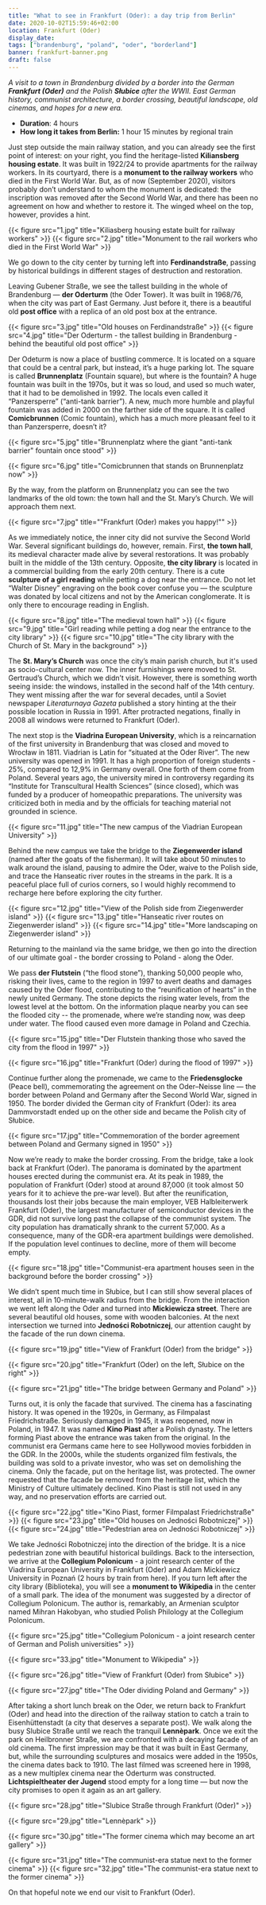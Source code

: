 ```yaml
---
title: "What to see in Frankfurt (Oder): a day trip from Berlin"
date: 2020-10-02T15:59:46+02:00
location: Frankfurt (Oder)
display_date:
tags: ["brandenburg", "poland", "oder", "borderland"]
banner: frankfurt-banner.png
draft: false
---
```


_A visit to a town in Brandenburg divided by a border into the German **Frankfurt (Oder)** and the Polish **Słubice** after the WWII. East German history, communist architecture, a border crossing, beautiful landscape, old cinemas, and hopes for a new era._

<!--more-->

- **Duration**: 4 hours
- **How long it takes from Berlin:** 1 hour 15 minutes by regional train


Just step outside the main railway station, and you can already see the first point of interest: on your right, you find the heritage-listed **Kiliansberg housing estate**. It was built in 1922/24 to provide apartments for the railway workers. In its courtyard, there is a **monument to the railway workers** who died in the First World War. But, as of now (September 2020), visitors probably don’t understand to whom the monument is dedicated: the inscription was removed after the Second World War, and there has been no agreement on how and whether to restore it. The winged wheel on the top, however, provides a hint.

{{< figure src="1.jpg" title="Kiliasberg housing estate built for railway workers" >}}
{{< figure src="2.jpg" title="Monument to the rail workers who died in the First World War" >}}

We go down to the city center by turning left into **Ferdinandstraße**, passing by historical buildings in different stages of destruction and restoration. 

Leaving Gubener Straße, we see the tallest building in the whole of Brandenburg — **der Oderturm** (the Oder Tower). It was built in 1968/76, when the city was part of East Germany. Just before it, there is a beautiful old **post office** with a replica of an old post box at the entrance.

{{< figure src="3.jpg" title="Old houses on Ferdinandstraße" >}}
{{< figure src="4.jpg" title="Der Oderturm - the tallest building in Brandenburg - behind the beautiful old post office" >}}

Der Odeturm is now a place of bustling commerce. It is located on a square that could be a central park, but instead, it’s a huge parking lot. The square is called **Brunnenplatz** (Fountain square), but where is the fountain? A huge fountain was built in the 1970s, but it was so loud, and used so much water, that it had to be demolished in 1992. The locals even called it “Panzersperre” (“anti-tank barrier”). A new, much more humble and playful fountain was added in 2000 on the farther side of the square. It is called **Comicbrunnen** (Comic fountain), which has a much more pleasant feel to it than Panzersperre, doesn’t it?

{{< figure src="5.jpg" title="Brunnenplatz where the giant \"anti-tank barrier\" fountain once stood" >}}

{{< figure src="6.jpg" title="Comicbrunnen that stands on Brunnenplatz now" >}}

By the way, from the platform on Brunnenplatz you can see the two landmarks of the old town: the town hall and the St. Mary’s Church. We will approach them next.

{{< figure src="7.jpg" title="\"Frankfurt (Oder) makes you happy!\"" >}}

As we immediately notice, the inner city did not survive the Second World War. Several significant buildings do, however, remain. First, **the town hall**, its medieval character made alive by several restorations. It was probably built in the middle of the 13th century. Opposite, **the city library** is located in a commercial building from the early 20th century. There is a cute **sculpture of a girl reading** while petting a dog near the entrance. Do not let “Walter Disney” engraving on the book cover confuse you — the sculpture was donated by local citizens and not by the American conglomerate. It is only there to encourage reading in English.

{{< figure src="8.jpg" title="The medieval town hall" >}}
{{< figure src="9.jpg" title="Girl reading while petting a dog near the entrance to the city library" >}}
{{< figure src="10.jpg" title="The city library with the Church of St. Mary in the background" >}}

The **St. Mary’s Church** was once the city’s main parish church, but it's used as socio-cultural center now. The inner furnishings were moved to St. Gertraud’s Church, which we didn’t visit. However, there is something worth seeing inside: the windows, installed in the second half of the 14th century. They went missing after the war for several decades, until a Soviet newspaper *Literaturnaya Gazeta* published a story hinting at the their possible location in Russia in 1991. After protracted negations, finally in 2008 all windows were returned to Frankfurt (Oder).

The next stop is the **Viadrina European University**, which is a reincarnation of the first university in Brandenburg that was closed and moved to Wrocław in 1811. Viadrian is Latin for “situated at the Oder River”. The new university was opened in 1991. It has a high proportion of foreign students - 25%, compared to 12,9% in Germany overall. One forth of them come from Poland. Several years ago, the university mired in controversy regarding its “Institute for Transcultural Health Sciences” (since closed), which was funded by a producer of homeopathic preparations. The university was criticized both in media and by the officials for teaching material not grounded in science.

{{< figure src="11.jpg" title="The new campus of the Viadrian European University" >}}

Behind the new campus we take the bridge to the **Ziegenwerder island** (named after the goats of the fisherman). It will take about 50 minutes to walk around the island, pausing to admire the Oder, waive to the Polish side, and trace the Hanseatic river routes in the streams in the park. It is a peaceful place full of curios corners, so I would highly recommend to recharge here before exploring the city further.

{{< figure src="12.jpg" title="View of the Polish side from Ziegenwerder island" >}}
{{< figure src="13.jpg" title="Hanseatic river routes on Ziegenwerder island" >}}
{{< figure src="14.jpg" title="More landscaping on Ziegenwerder island" >}}

Returning to the mainland via the same bridge, we then go into the direction of our ultimate goal - the border crossing to Poland - along the Oder.

We pass **der Flutstein** (“the flood stone”), thanking 50,000 people who, risking their lives, came to the region in 1997 to avert deaths and damages caused by the Oder flood, contributing to the “reunification of hearts” in the newly united Germany. The stone depicts the rising water levels, from the lowest level at the bottom.  On the information plaque nearby you can see the flooded city -- the promenade, where we’re standing now, was deep under water. The flood caused even more damage in Poland and Czechia. 

{{< figure src="15.jpg" title="Der Flutstein thanking those who saved the city from the flood in 1997" >}}

{{< figure src="16.jpg" title="Frankfurt (Oder) during the flood of 1997" >}}

Continue further along the promenade, we came to the **Friedensglocke** (Peace bell), commemorating the agreement on the Oder–Neisse line — the border between Poland and Germany after the Second World War, signed in 1950. The border divided the German city of Frankfurt (Oder): its area Dammvorstadt ended up on the other side and became the Polish city of Słubice.

{{< figure src="17.jpg" title="Commemoration of the border agreement between Poland and Germany signed in 1950" >}}

Now we’re ready to make the border crossing. From the bridge, take a look back at Frankfurt (Oder). The panorama is dominated by the apartment houses erected during the communist era. At its peak in 1989, the population of Frankfurt (Oder) stood at around 87,000 (it took almost 50 years for it to achieve the pre-war level). But after the reunification, thousands lost their jobs because the main employer, VEB Halbleiterwerk Frankfurt (Oder), the largest manufacturer of semiconductor devices in the GDR, did not survive long past the collapse of the communist system. The city population has dramatically shrank to the current 57,000. As a consequence, many of the GDR-era apartment buildings were demolished. If the population level continues to decline, more of them will become empty.

{{< figure src="18.jpg" title="Communist-era apartment houses seen in the background before the border crossing" >}}

We didn’t spent much time in Słubice, but I can still show several places of interest, all in 10-minute-walk radius from the bridge. From the interaction we went left along the Oder and turned into **Mickiewicza street**. There are several beautiful old houses, some with wooden balconies. At the next intersection we turned into **Jedności Robotniczej**, our attention caught by the facade of the run down cinema.

{{< figure src="19.jpg" title="View of Frankfurt (Oder) from the bridge" >}}

{{< figure src="20.jpg" title="Frankfurt (Oder) on the left, Słubice on the right" >}}

{{< figure src="21.jpg" title="The bridge between Germany and Poland" >}}

Turns out, it is only the facade that survived. The cinema has a fascinating history. It was opened in the 1920s, in Germany, as Filmpalast Friedrichstraße. Seriously damaged in 1945, it was reopened, now in Poland, in 1947. It was named **Kino Piast** after a Polish dynasty. The letters forming Piast above the entrance was taken from the original. In the communist era Germans came here to see Hollywood movies forbidden in the GDR. In the 2000s, while the students organized film festivals, the building was sold to a private investor, who was set on demolishing the cinema. Only the facade, put on the heritage list, was protected. The owner requested that the facade be removed from the heritage list, which the Ministry of Culture ultimately declined. Kino Piast is still not used in any way, and no preservation efforts are carried out.

{{< figure src="22.jpg" title="Kino Piast, former Filmpalast Friedrichstraße" >}}
{{< figure src="23.jpg" title="Old houses on Jedności Robotniczej" >}}
{{< figure src="24.jpg" title="Pedestrian area on Jedności Robotniczej" >}}

We take Jedności Robotniczej into the direction of the bridge. It is a nice pedestrian zone with beautiful historical buildings. Back to the intersection, we arrive at the **Collegium Polonicum** - a joint research center of the Viadrina European University in Frankfurt (Oder) and Adam Mickiewicz University in Poznań (2 hours by train from here). If you turn left after the city library (Biblioteka), you will see a **monument to Wikipedia** in the center of a small park. The idea of the monument was suggested by a director of Collegium Polonicum. The author is, remarkably, an Armenian sculptor named Mihran Hakobyan, who studied Polish Philology at the Collegium Polonicum.

{{< figure src="25.jpg" title="Collegium Polonicum - a joint research center of German and Polish universities" >}}

{{< figure src="33.jpg" title="Monument to Wikipedia" >}}

{{< figure src="26.jpg" title="View of Frankfurt (Oder) from Słubice" >}}

{{< figure src="27.jpg" title="The Oder dividing Poland and Germany" >}}

After taking a short lunch break on the Oder, we return back to Frankfurt (Oder) and head into the direction of the railway station to catch a train to Eisenhüttenstadt (a city that deserves a separate post). We walk along the busy Slubice Straße until we reach the tranquil **Lennèpark**. Once we exit the park on Heilbronner Straße, we are confronted with a decaying facade of an old cinema. The first impression may be that it was built in East Germany, but, while the surrounding sculptures and mosaics were added in the 1950s, the cinema dates back to 1910. The last filmed was screened here in 1998, as a new multiplex cinema near the Oderturm was constructed. **Lichtspieltheater der Jugend** stood empty for a long time — but now the city promises to open it again as an art gallery.

{{< figure src="28.jpg" title="Slubice Straße through Frankfurt (Oder)" >}}

{{< figure src="29.jpg" title="Lennèpark" >}}

{{< figure src="30.jpg" title="The former cinema which may become an art gallery" >}}

{{< figure src="31.jpg" title="The communist-era statue next to the former cinema" >}}
{{< figure src="32.jpg" title="The communist-era statue next to the former cinema" >}}

On that hopeful note we end our visit to Frankfurt (Oder).
